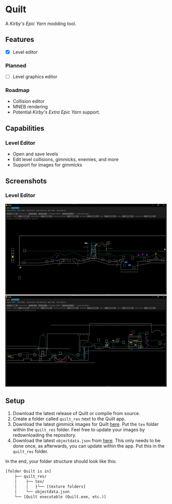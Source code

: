 # Quilt
A <em>Kirby's Epic Yarn</em> modding tool.

## Features
- [X] Level editor

### Planned
- [ ] Level graphics editor
### Roadmap
- Collision editor
- MNEB rendering
- Potential <em>Kirby's Extra Epic Yarn</em> support.

## Capabilities
### Level Editor
- Open and save levels
- Edit level collisions, gimmicks, enemies, and more
- Support for images for gimmicks

## Screenshots
### Level Editor
![le_preview_1](assets/screenshots/LE_SS_1.png)
![le_preview_2](assets/screenshots/LE_SS_2.png)

## Setup
1. Download the latest release of Quilt or compile from source.
2. Create a folder called `quilt_res` next to the Quilt app.
3. Download the latest gimmick images for Quilt [here](https://github.com/Swiftshine/key-quilt-image). Put the `tex` folder within the `quilt_res` folder. Feel free to update your images by redownloading the repository.
4. Download the latest `objectdata.json` from [here](https://github.com/Swiftshine/key-objectdb). This only needs to be done once, as afterwards, you can update within the app. Put this in the `quilt_res` folder.

In the end, your folder structure should look like this:
```
[folder Quilt is in]
    ├── quilt_res/
    │    ├── tex/
    │    │   ├└── [texture folders]
    │    └── objectdata.json
    └── [Quilt executable (Quilt.exe, etc.)]
```
